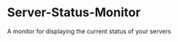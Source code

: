 Server-Status-Monitor
=====================

A monitor for displaying the current status of your servers
